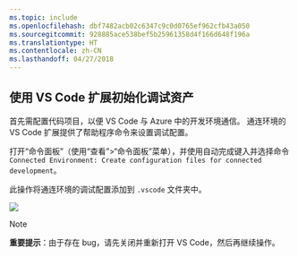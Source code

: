 ```yaml
---
ms.topic: include
ms.openlocfilehash: dbf7482acb02c6347c9c0d0765ef962cfb43a050
ms.sourcegitcommit: 928885ace538bef5b25961358d4f166d648f196a
ms.translationtype: HT
ms.contentlocale: zh-CN
ms.lasthandoff: 04/27/2018
---
```

## <a name="initialize-debug-assets-with-the-vs-code-extension"></a>使用 VS Code 扩展初始化调试资产
首先需配置代码项目，以便 VS Code 与 Azure 中的开发环境通信。 通连环境的 VS Code 扩展提供了帮助程序命令来设置调试配置。 

打开“命令面板”（使用“查看”>“命令面板”菜单），并使用自动完成键入并选择命令 `Connected Environment: Create configuration files for connected development`。 

此操作将通连环境的调试配置添加到 `.vscode` 文件夹中。

![](../media/vsce-command-palette.png)

> [!Note]
> **重要提示**：由于存在 bug，请先关闭并重新打开 VS Code，然后再继续操作。